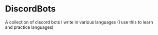 # DiscordBots
A collection of discord bots I write in various languages (I use this to learn and practice languages)
